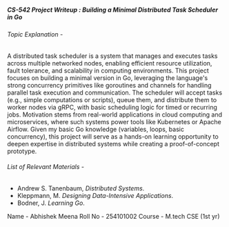 ##### CS-542 Project Writeup : Building a Minimal Distributed Task Scheduler in Go

###### Topic Explanation -

A distributed task scheduler is a system that manages and executes tasks across multiple networked nodes, enabling efficient resource utilization, fault tolerance, and scalability in computing environments.  This project focuses on building a minimal version in Go, leveraging the language's strong concurrency primitives like goroutines and channels for handling parallel task execution and communication. The scheduler will accept tasks (e.g., simple computations or scripts), queue them, and distribute them to worker nodes via gRPC, with basic scheduling logic for timed or recurring jobs. Motivation stems from real-world applications in cloud computing and microservices, where such systems power tools like Kubernetes or Apache Airflow. Given my basic Go knowledge (variables, loops, basic concurrency), this project will serve as a hands-on learning opportunity to deepen expertise in distributed systems while creating a proof-of-concept prototype.

###### List of Relevant Materials -

- Andrew S. Tanenbaum, *Distributed Systems*.
- Kleppmann, M. *Designing Data-Intensive Applications*.
- Bodner, J. *Learning Go*.

Name - Abhishek Meena
Roll No - 254101002
Course - M.tech CSE (1st yr)
